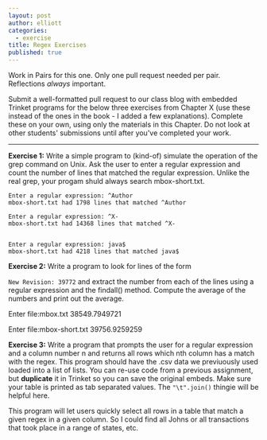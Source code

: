 ```yaml
---
layout: post
author: elliott
categories:
  - exercise
title: Regex Exercises
published: true
---
```


Work in Pairs for this one.  Only one pull request needed per pair.  Reflections *always* important.

Submit a well-formatted pull request to our class blog with embedded Trinket programs for the below three
exercises from Chapter X (use these instead of the ones in the book - I added a few explanations).
Complete these on your own, using only the materials in this Chapter. Do not
look at other students' submissions until after you've completed your work. 

___

**Exercise 1:** Write a simple program to (kind-of) simulate the operation of the grep command on Unix. Ask the user to enter a regular expression and count the number of lines that matched the regular expression.  Unlike the real grep, your progam shuld always search mbox-short.txt.

```
Enter a regular expression: ^Author
mbox-short.txt had 1798 lines that matched ^Author

Enter a regular expression: ^X-
mbox-short.txt had 14368 lines that matched ^X-


Enter a regular expression: java$
mbox-short.txt had 4218 lines that matched java$
```

**Exercise 2:** Write a program to look for lines of the form

`New Revision: 39772`
and extract the number from each of the lines using a regular expression and the findall() method. Compute the average of the numbers and print out the average.

Enter file:mbox.txt
38549.7949721

Enter file:mbox-short.txt
39756.9259259

**Exercise 3:** Write a program that prompts the user for a regular expression and a column number n and returns all rows which nth column has a match with the regex.  This program should have the .csv data we previuously used loaded into a list of lists.  You can re-use code from a previous assignment, but **duplicate** it in Trinket so you can save the original embeds.  Make sure your table is printed as tab separated values.  The `"\t".join()` thingie will be helpful here.

This program will let users quickly select all rows in a table that match a given regex in a given column.  So I could find all Johns or all transactions that took place in a range of states, etc. 